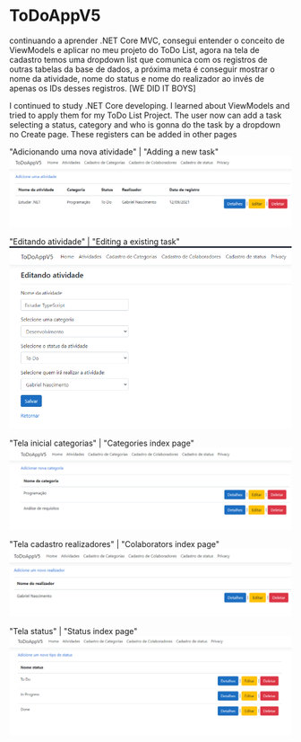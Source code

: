 # ToDoAppV5

continuando a aprender .NET Core MVC, consegui entender o conceito de ViewModels e aplicar no meu projeto do ToDo List, agora na tela de cadastro temos uma dropdown list que comunica com
os registros de outras tabelas da base de dados,  a próxima meta é conseguir mostrar o nome da atividade, nome do status e nome do realizador ao invés de apenas os IDs desses registros. [WE DID IT BOYS]


I continued to study .NET Core developing. I learned about ViewModels and tried to apply them for my ToDo List Project. The user now can add a task selecting a status, category and who is gonna do the task by a dropdown no Create page. These registers can be added in other pages


"Adicionando uma nova atividade" | "Adding a new task"
![First image](https://github.com/Gabriel-0216/ToDoAppV5/blob/master/images/001_IndexAtividades.PNG)

"Editando atividade"  |  "Editing a existing task"
![Second image](https://github.com/Gabriel-0216/ToDoAppV5/blob/master/images/003_AtividadesEdit.PNG)

 "Tela inicial categorias" | "Categories index page"
![Third image](https://github.com/Gabriel-0216/ToDoAppV5/blob/master/images/002_Categorias.PNG)

"Tela cadastro realizadores" | "Colaborators index page"
![Fourth image](https://github.com/Gabriel-0216/ToDoAppV5/blob/master/images/003_rEALIZADOR.PNG)

"Tela status" | "Status index page"
![Fifth image](https://github.com/Gabriel-0216/ToDoAppV5/blob/master/images/004_STATUS.PNG)
